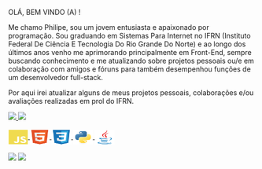 OLÁ, BEM VINDO (A) !

Me chamo Philipe, sou um jovem entusiasta e apaixonado por programação. 
Sou graduando em Sistemas Para Internet no IFRN (Instituto Federal De Ciência E Tecnologia Do Rio Grande Do Norte) e ao longo dos últimos anos venho me aprimorando principalmente em Front-End, sempre buscando conhecimento e me atualizando sobre projetos pessoais ou/e em colaboração com amigos e fóruns para também desempenhou funções de um desenvolvedor full-stack.


Por aqui irei atualizar alguns de meus projetos pessoais, colaborações e/ou avaliações realizadas em prol do IFRN.


<div>
   <a href="https://github.com/PhilipeMuzzi">
   <img height="180em" src="https://github-readme-stats.vercel.app/api?username=PhilipeMuzzi&show_icons=true&theme=tokyonight&include_all_commits=true&count_private=true"/>
   <img height="180em" src="https://github-readme-stats.vercel.app/api/top-langs/?username=PhilipeMuzzi&layout=compact&langs_count=6&theme=tokyonight"/>

</div>
<div style="display: inline_block"><br>
  <img align="center" alt="Js" height="30" width="40" src="https://raw.githubusercontent.com/devicons/devicon/master/icons/javascript/javascript-plain.svg">
  <img align="center" alt="HTML" height="30" width="40" src="https://raw.githubusercontent.com/devicons/devicon/master/icons/html5/html5-original.svg">
  <img align="center" alt="CSS" height="30" width="40" src="https://raw.githubusercontent.com/devicons/devicon/master/icons/css3/css3-original.svg">
  <img align="center" alt="python" height="30" width="40" src="https://raw.githubusercontent.com/devicons/devicon/master/icons/python/python-original.svg">
  <img align="center" alt="java" height="30" width="40" src="https://raw.githubusercontent.com/devicons/devicon/master/icons/java/java-original.svg">
</div>
 
 <br>
 
 
<div> 
  <a href="https://www.instagram.com/iamuzziphilipe/" target="_blank"><img src="https://img.shields.io/badge/-Instagram-%23E4405F?style=for-the-badge&logo=instagram&logoColor=white" target="_blank"></a>
  <a href="https://www.linkedin.com/in/Philipe Muzzi-226160255/" target="_blank"><img src="https://img.shields.io/badge/-LinkedIn-%230077B5?style=for-the-badge&logo=linkedin&logoColor=white" target="_blank"></a> 
 

</div>

